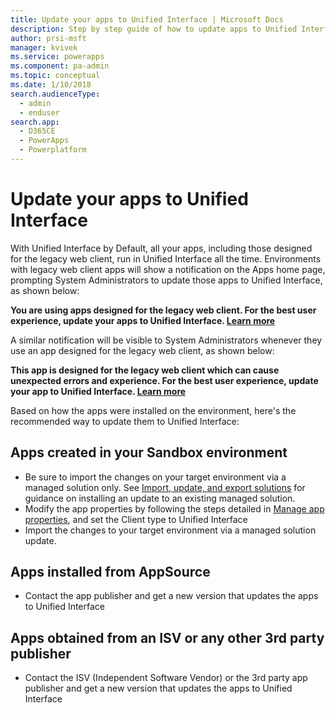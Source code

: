 ```yaml
---
title: Update your apps to Unified Interface | Microsoft Docs
description: Step by step guide of how to update apps to Unified Interface
author: prsi-msft
manager: kvivek
ms.service: powerapps
ms.component: pa-admin
ms.topic: conceptual
ms.date: 1/10/2018
search.audienceType: 
  - admin
  - enduser
search.app: 
  - D365CE
  - PowerApps
  - Powerplatform
---
```


# Update your apps to Unified Interface

With Unified Interface by Default, all your apps, including those designed for the legacy web client, run in Unified Interface all the time. Environments with legacy web client apps will show a notification on the Apps home page, prompting System Administrators to update those apps to Unified Interface, as shown below:

**You are using apps designed for the legacy web client. For the best user experience, update your apps to Unified Interface. [Learn more]()**
<insert Apps home page screenshot>

A similar notification will be visible to System Administrators whenever they use an app designed for the legacy web client, as shown below:

**This app is designed for the legacy web client which can cause unexpected errors and experience. For the best user experience, update your app to Unified Interface. [Learn more]()**
<insert App-specific screenshot>

Based on how the apps were installed on the environment, here's the recommended way to update them to Unified Interface:

## Apps created in your Sandbox environment
* Be sure to import the changes on your target environment via a managed solution only. See [Import, update, and export solutions](https://docs.microsoft.com/en-us/powerapps/maker/common-data-service/import-update-export-solutions) for guidance on installing an update to an existing managed solution.
* Modify the app properties by following the steps detailed in [Manage app properties](https://docs.microsoft.com/en-us/powerapps/maker/model-driven-apps/manage-app-properties), and set the Client type to Unified Interface
* Import the changes to your target environment via a managed solution update.

## Apps installed from AppSource
* Contact the app publisher and get a new version that updates the apps to Unified Interface

## Apps obtained from an ISV or any other 3rd party publisher
* Contact the ISV (Independent Software Vendor) or the 3rd party app publisher and get a new version that updates the apps to Unified Interface

